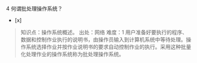 4
何谓批处理操作系统？
- [x]  

> 知识点：操作系统概述。
> 出处：网络
> 难度：1
> 用户准备好要执行的程序、数据和控制作业执行的说明书，由操作员输入到计算机系统中等待处理。操作系统选择作业并按作业说明书的要求自动控制作业的执行。采用这种批量
> 化处理作业的操作系统称为批处理操作系统。
